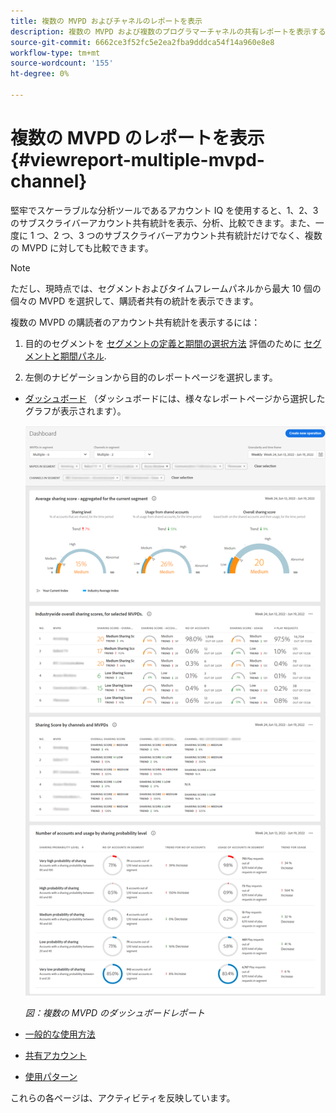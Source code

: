 ```yaml
---
title: 複数の MVPD およびチャネルのレポートを表示
description: 複数の MVPD および複数のプログラマーチャネルの共有レポートを表示する方法。
source-git-commit: 6662ce3f52fc5e2ea2fba9dddca54f14a960e8e8
workflow-type: tm+mt
source-wordcount: '155'
ht-degree: 0%

---
```



# 複数の MVPD のレポートを表示 <!--and channel programmers--> {#viewreport-multiple-mvpd-channel}

堅牢でスケーラブルな分析ツールであるアカウント IQ を使用すると、1、2、3 のサブスクライバーアカウント共有統計を表示、分析、比較できます。また、一度に 1 つ、2 つ、3 つのサブスクライバーアカウント共有統計だけでなく、複数の MVPD に対しても比較できます。

>[!NOTE]
>
>ただし、現時点では、セグメントおよびタイムフレームパネルから最大 10 個の個々の MVPD を選択して、購読者共有の統計を表示できます。

複数の MVPD の購読者のアカウント共有統計を表示するには：

1. 目的のセグメントを [セグメントの定義と期間の選択方法](/help/AccountIQ/howto-select-segment-timeframe.md) 評価のために [セグメントと期間パネル](/help/AccountIQ/segments-timeframe.md).

1. 左側のナビゲーションから目的のレポートページを選択します。

* [ダッシュボード](/help/AccountIQ/dashboard.md) （ダッシュボードには、様々なレポートページから選択したグラフが表示されます）。

   ![](assets/mult-mvpds-dashboard.png)

   *図：複数の MVPD のダッシュボードレポート*

* [一般的な使用方法](/help/AccountIQ/general-usage-reports.md)

* [共有アカウント](/help/AccountIQ/shared-acc-reports.md)

* [使用パターン](/help/AccountIQ/usage-patterns.md)

これらの各ページは、アクティビティを反映しています。
